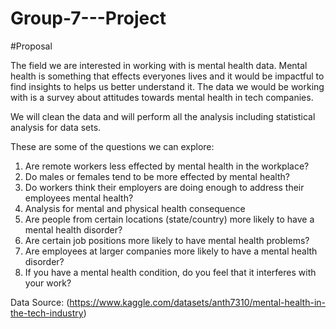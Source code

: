 # Group-7---Project


#Proposal

The field we are interested in working with is mental health data. Mental health is something that effects everyones lives and it would be impactful to find insights to helps us better understand it. The data we would be working with is a survey about attitudes towards mental health in tech companies. 

We will clean the data and will perform all the analysis including statistical analysis for data sets.

These are some of the questions we can explore:

1) Are remote workers less effected by mental health in the workplace? 
2) Do males or females tend to be more effected by mental health? 
3) Do workers think their employers  are doing enough to address their employees mental health?
4) Analysis for mental and physical health consequence 
5) Are people from certain locations (state/country) more likely to have a mental health disorder?
6) Are certain job positions more likely to have mental health problems?
7) Are employees at larger companies more likely to have a mental health disorder?
8) If you have a mental health condition, do you feel that it interferes with your work?


Data Source: 
(https://www.kaggle.com/datasets/anth7310/mental-health-in-the-tech-industry)
